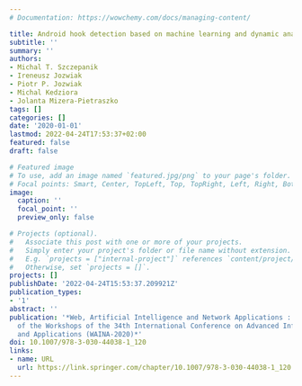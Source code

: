 ```yaml
---
# Documentation: https://wowchemy.com/docs/managing-content/

title: Android hook detection based on machine learning and dynamic analysis
subtitle: ''
summary: ''
authors:
- Michal T. Szczepanik
- Ireneusz Jozwiak
- Piotr P. Jozwiak
- Michal Kedziora
- Jolanta Mizera-Pietraszko
tags: []
categories: []
date: '2020-01-01'
lastmod: 2022-04-24T17:53:37+02:00
featured: false
draft: false

# Featured image
# To use, add an image named `featured.jpg/png` to your page's folder.
# Focal points: Smart, Center, TopLeft, Top, TopRight, Left, Right, BottomLeft, Bottom, BottomRight.
image:
  caption: ''
  focal_point: ''
  preview_only: false

# Projects (optional).
#   Associate this post with one or more of your projects.
#   Simply enter your project's folder or file name without extension.
#   E.g. `projects = ["internal-project"]` references `content/project/deep-learning/index.md`.
#   Otherwise, set `projects = []`.
projects: []
publishDate: '2022-04-24T15:53:37.209921Z'
publication_types:
- '1'
abstract: ''
publication: '*Web, Artificial Intelligence and Network Applications : proceedings
  of the Workshops of the 34th International Conference on Advanced Information Networking
  and Applications (WAINA-2020)*'
doi: 10.1007/978-3-030-44038-1_120
links:
- name: URL
  url: https://link.springer.com/chapter/10.1007/978-3-030-44038-1_120
---
```

